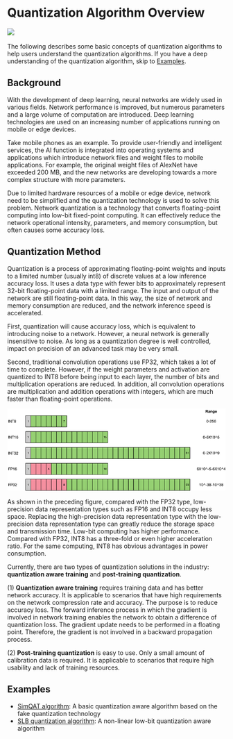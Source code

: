 # Quantization Algorithm Overview

<a href="https://gitee.com/mindspore/docs/blob/r2.0.0-alpha/docs/golden_stick/docs/source_en/quantization/overview.md" target="_blank"><img src="https://mindspore-website.obs.cn-north-4.myhuaweicloud.com/website-images/master/resource/_static/logo_source_en.png"></a>

The following describes some basic concepts of quantization algorithms to help users understand the quantization algorithms. If you have a deep understanding of the quantization algorithm, skip to [Examples](#examples).

## Background

With the development of deep learning, neural networks are widely used in various fields. Network performance is improved, but numerous parameters and a large volume of computation are introduced. Deep learning technologies are used on an increasing number of applications running on mobile or edge devices.

Take mobile phones as an example. To provide user-friendly and intelligent services, the AI function is integrated into operating systems and applications which introduce network files and weight files to mobile applications. For example, the original weight files of AlexNet have exceeded 200 MB, and the new networks are developing towards a more complex structure with more parameters.

Due to limited hardware resources of a mobile or edge device, network need to be simplified and the quantization technology is used to solve this problem. Network quantization is a technology that converts floating-point computing into low-bit fixed-point computing. It can effectively reduce the network operational intensity, parameters, and memory consumption, but often causes some accuracy loss.

## Quantization Method

Quantization is a process of approximating floating-point weights and inputs to a limited number (usually int8) of discrete values at a low inference accuracy loss. It uses a data type with fewer bits to approximately represent 32-bit floating-point data with a limited range. The input and output of the network are still floating-point data. In this way, the size of network and memory consumption are reduced, and the network inference speed is accelerated.

First, quantization will cause accuracy loss, which is equivalent to introducing noise to a network. However, a neural network is generally insensitive to noise. As long as a quantization degree is well controlled, impact on precision of an advanced task may be very small.

Second, traditional convolution operations use FP32, which takes a lot of time to complete. However, if the weight parameters and activation are quantized to INT8 before being input to each layer, the number of bits and multiplication operations are reduced. In addition, all convolution operations are multiplication and addition operations with integers, which are much faster than floating-point operations.

![](../images/quantization/bit_define.png)

As shown in the preceding figure, compared with the FP32 type, low-precision data representation types such as FP16 and INT8 occupy less space. Replacing the high-precision data representation type with the low-precision data representation type can greatly reduce the storage space and transmission time. Low-bit computing has higher performance. Compared with FP32, INT8 has a three-fold or even higher acceleration ratio. For the same computing, INT8 has obvious advantages in power consumption.

Currently, there are two types of quantization solutions in the industry: **quantization aware training** and **post-training quantization**.

(1) **Quantization aware training** requires training data and has better network accuracy. It is applicable to scenarios that have high requirements on the network compression rate and accuracy. The purpose is to reduce accuracy loss. The forward inference process in which the gradient is involved in network training enables the network to obtain a difference of quantization loss. The gradient update needs to be performed in a floating point. Therefore, the gradient is not involved in a backward propagation process.

(2) **Post-training quantization** is easy to use. Only a small amount of calibration data is required. It is applicable to scenarios that require high usability and lack of training resources.

## Examples

- [SimQAT algorithm](https://www.mindspore.cn/golden_stick/docs/en/r2.0.0-alpha/quantization/simqat.html): A basic quantization aware algorithm based on the fake quantization technology
- [SLB quantization algorithm](https://www.mindspore.cn/golden_stick/docs/en/r2.0.0-alpha/quantization/slb.html): A non-linear low-bit quantization aware algorithm
